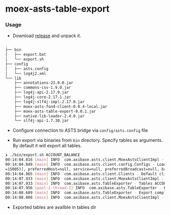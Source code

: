 # moex-asts-table-export

### Usage

* Download [release](https://github.com/unrealwork/moex-asts-table-export/releases/download/0.0.1/moex-asts-table-export-0.0.1-bin.zip) and unpack it.

```sh
.
├── bin
│   ├── export.bat
│   └── export.sh
├── config
│   ├── asts.config
│   └── log4j2.xml
└── lib
    ├── annotations-23.0.0.jar
    ├── commons-csv-1.9.0.jar
    ├── log4j-api-2.17.0.jar
    ├── log4j-core-2.17.1.jar
    ├── log4j-slf4j-impl-2.17.0.jar
    ├── moex-asts-fond-client-0.0.4-local.jar
    ├── moex-asts-table-export-0.0.1.jar
    ├── native-lib-loader-2.4.0.jar
    └── slf4j-api-1.7.30.jar

```

* Configure connection to ASTS bridge via `config/asts.config` file

* Run export via binaries from `bin` directory. Specify tables as arguments. By default it will export all tables.

```sh
❯ ./bin/export.sh ACCOUNT_BALANCE
00:14:04.816 [main] INFO  com.axibase.asts.client.MoexAstsClientImpl - Native libraries are successfully loaded
00:14:04.849 [main] INFO  com.axibase.asts.client.config.Configs - Loaded config from file /mnt/c/Users/unrea/dev/moex-asts-table-export-0.0.1/config/asts.config. Config : MapBasedClientConfig(hosts=[Host(hostName=192.168.1.100, port
=15005)], preferredHost=null, service=null, preferredBroadcast=null, broadcast=[], serverId=UAT_RISKGATEWAY, userCredentials=UserCredentials(username=MU9032400002, password=******), interfaceId=IFCBroker42R, tradingAccount=null, refreshInterval=PT15S, clientCode=null, optionalParams={LANGUAGE=ENGLISH, NEWPASSWORD=******, LOGFOLDER=logs, LOGGING=2,1, FEEDBACK=igor.shmagrinsky@axibase.com})
00:14:04.865 [main] INFO  com.axibase.asts.client.Clients - Default client is created.
00:14:07.933 [main] INFO  com.axibase.asts.client.MoexAstsClientImpl - Client is successfully connected to ASTS Bridge. [Host(hostName=192.168.1.100, port=15005)]
00:14:07.933 [main] INFO  com.axibase.asts.TableExporter - Tables ACCOUNT_BALANCE will be exported
00:14:07.956 [pool-2-thread-1] INFO  com.axibase.asts.TableExporter - Export ACCOUNT_BALANCE to tables/ACCOUNT_BALANCE.csv with headers: ACCOUNT, BANKACCID, CURRENTPOS, DEPACCID, FIRMID, FIRMUSE, LIMIT1, LIMIT1SET, LIMIT2, LIMIT2SET, LIMITSELL, OPENBAL, PLANBAL, PLANNED, PLANNEDCOVERED, PLANNEDPOSBUY, PLANNEDPOSSELL, SECCODE, SETTLEBAL, USQTYB, USQTYS
00:14:08.689 [main] INFO  com.axibase.asts.TableExporter - Export completed
00:14:08.808 [main] INFO  com.axibase.asts.client.MoexAstsClientImpl - Client disconnected from ASTS Bridge
```

* Exported tables are availble in tables dir
